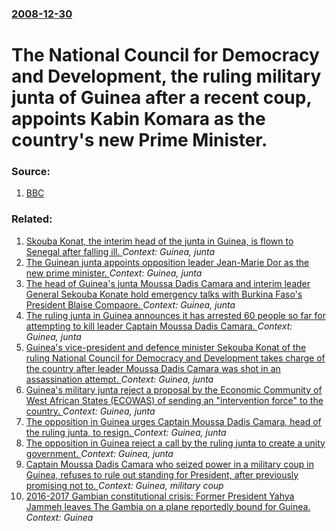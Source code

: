 ### [2008-12-30](/news/2008/12/30/index.md)

#  The National Council for Democracy and Development, the ruling military junta of Guinea after a recent coup, appoints Kabin Komara as the country's new Prime Minister. 




### Source:

1. [BBC](http://news.bbc.co.uk/2/hi/africa/7804306.stm)

### Related:

1. [Skouba Konat, the interim head of the junta in Guinea, is flown to Senegal after falling ill. ](/news/2010/01/8/sekouba-konate-the-interim-head-of-the-junta-in-guinea-is-flown-to-senegal-after-falling-ill.md) _Context: Guinea, junta_
2. [The Guinean junta appoints opposition leader Jean-Marie Dor as the new prime minister. ](/news/2010/01/19/the-guinean-junta-appoints-opposition-leader-jean-marie-dore-as-the-new-prime-minister.md) _Context: Guinea, junta_
3. [The head of Guinea's junta Moussa Dadis Camara and interim leader General Sekouba Konate hold emergency talks with Burkina Faso's President Blaise Compaore. ](/news/2010/01/14/the-head-of-guinea-s-junta-moussa-dadis-camara-and-interim-leader-general-sa-c-kouba-konata-c-hold-emergency-talks-with-burkina-faso-s-presiden.md) _Context: Guinea, junta_
4. [ The ruling junta in Guinea announces it has arrested 60 people so far for attempting to kill leader Captain Moussa Dadis Camara. ](/news/2009/12/8/the-ruling-junta-in-guinea-announces-it-has-arrested-60-people-so-far-for-attempting-to-kill-leader-captain-moussa-dadis-camara.md) _Context: Guinea, junta_
5. [ Guinea's vice-president and defence minister Sekouba Konat of the ruling National Council for Democracy and Development takes charge of the country after leader Moussa Dadis Camara was shot in an assassination attempt. ](/news/2009/12/5/guinea-s-vice-president-and-defence-minister-sekouba-konate-of-the-ruling-national-council-for-democracy-and-development-takes-charge-of-th.md) _Context: Guinea, junta_
6. [ Guinea's military junta reject a proposal by the Economic Community of West African States (ECOWAS) of sending an "intervention force" to the country. ](/news/2009/12/14/guinea-s-military-junta-reject-a-proposal-by-the-economic-community-of-west-african-states-ecowas-of-sending-an-intervention-force-to-t.md) _Context: Guinea, junta_
7. [ The opposition in Guinea urges Captain Moussa Dadis Camara, head of the ruling junta, to resign. ](/news/2009/10/7/the-opposition-in-guinea-urges-captain-moussa-dadis-camara-head-of-the-ruling-junta-to-resign.md) _Context: Guinea, junta_
8. [ The opposition in Guinea reject a call by the ruling junta to create a unity government. ](/news/2009/10/1/the-opposition-in-guinea-reject-a-call-by-the-ruling-junta-to-create-a-unity-government.md) _Context: Guinea, junta_
9. [ Captain Moussa Dadis Camara who seized power in a military coup in Guinea, refuses to rule out standing for President, after previously promising not to. ](/news/2009/08/24/captain-moussa-dadis-camara-who-seized-power-in-a-military-coup-in-guinea-refuses-to-rule-out-standing-for-president-after-previously-pro.md) _Context: Guinea, military coup_
10. [2016-2017 Gambian constitutional crisis: Former President Yahya Jammeh leaves The Gambia on a plane reportedly bound for Guinea. ](/news/2017/01/21/2016-2017-gambian-constitutional-crisis-former-president-yahya-jammeh-leaves-the-gambia-on-a-plane-reportedly-bound-for-guinea.md) _Context: Guinea_
